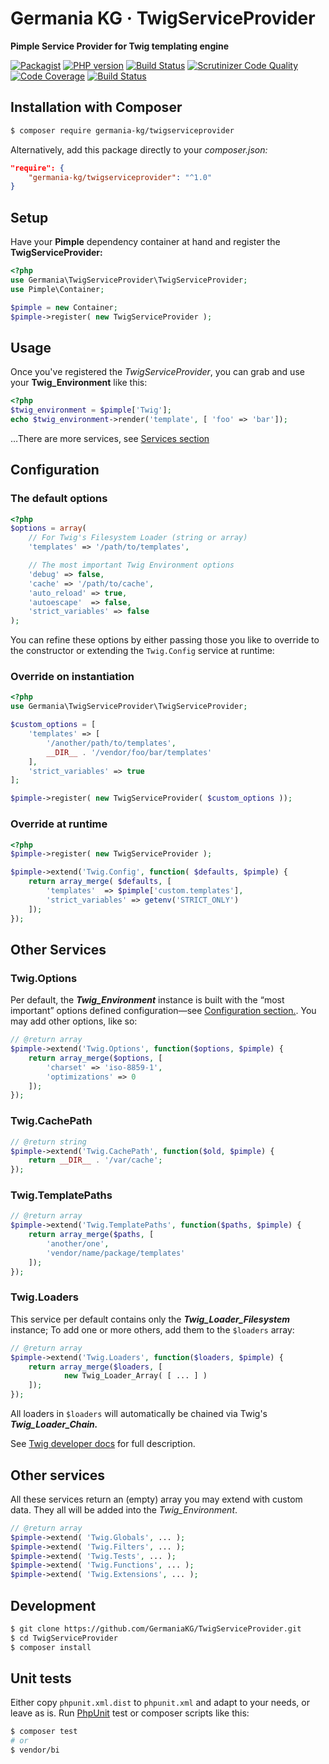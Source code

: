 # Germania KG · TwigServiceProvider

**Pimple Service Provider for Twig templating engine**

[![Packagist](https://img.shields.io/packagist/v/germania-kg/twigserviceprovider.svg?style=flat)](https://packagist.org/packages/germania-kg/twigserviceprovider)
[![PHP version](https://img.shields.io/packagist/php-v/germania-kg/twigserviceprovider.svg)](https://packagist.org/packages/germania-kg/twigserviceprovider)
[![Build Status](https://img.shields.io/travis/GermaniaKG/TwigServiceProvider.svg?label=Travis%20CI)](https://travis-ci.org/GermaniaKG/TwigServiceProvider)
[![Scrutinizer Code Quality](https://scrutinizer-ci.com/g/GermaniaKG/TwigServiceProvider/badges/quality-score.png?b=master)](https://scrutinizer-ci.com/g/GermaniaKG/TwigServiceProvider/?branch=master)
[![Code Coverage](https://scrutinizer-ci.com/g/GermaniaKG/TwigServiceProvider/badges/coverage.png?b=master)](https://scrutinizer-ci.com/g/GermaniaKG/TwigServiceProvider/?branch=master)
[![Build Status](https://scrutinizer-ci.com/g/GermaniaKG/TwigServiceProvider/badges/build.png?b=master)](https://scrutinizer-ci.com/g/GermaniaKG/TwigServiceProvider/build-status/master)


## Installation with Composer

```bash
$ composer require germania-kg/twigserviceprovider
```

Alternatively, add this package directly to your *composer.json:*

```json
"require": {
    "germania-kg/twigserviceprovider": "^1.0"
}
```


## Setup

Have your **Pimple** dependency container at hand and register the **TwigServiceProvider:** 

```php
<?php
use Germania\TwigServiceProvider\TwigServiceProvider;
use Pimple\Container;

$pimple = new Container;
$pimple->register( new TwigServiceProvider );
```

## Usage

Once you've registered the *TwigServiceProvider*, you can grab and use your **Twig_Environment** like this:

```php
<?php
$twig_environment = $pimple['Twig'];
echo $twig_environment->render('template', [ 'foo' => 'bar']);
```

…There are more services, see [Services section](#services)

## Configuration

### The default options

```php
<?php
$options = array(
	// For Twig's Filesystem Loader (string or array)
	'templates' => '/path/to/templates',

	// The most important Twig Environment options
	'debug' => false,
	'cache' => '/path/to/cache',
	'auto_reload' => true,
	'autoescape'  => false,
	'strict_variables' => false	
);
```

You can refine these options by either passing those you like to override to the constructor or extending the `Twig.Config` service at runtime:


### Override on instantiation

```php
<?php
use Germania\TwigServiceProvider\TwigServiceProvider;

$custom_options = [
	'templates' => [ 
		'/another/path/to/templates',
		__DIR__ . '/vendor/foo/bar/templates'
	],
    'strict_variables' => true
];

$pimple->register( new TwigServiceProvider( $custom_options ));
```

### Override at runtime
```php
<?php
$pimple->register( new TwigServiceProvider );

$pimple->extend('Twig.Config', function( $defaults, $pimple) {
	return array_merge( $defaults, [
		'templates'  => $pimple['custom.templates'],
		'strict_variables' => getenv('STRICT_ONLY')
	]);
});
```

## Other Services


### Twig.Options

Per default, the ***Twig_Environment*** instance is built with the “most important” options defined configuration—see [Configuration section.](#configuration). You may add other options, like so:

```php
// @return array
$pimple->extend('Twig.Options', function($options, $pimple) {
	return array_merge($options, [
		'charset' => 'iso-8859-1',
		'optimizations' => 0
	]);
});
```


### Twig.CachePath

```php
// @return string
$pimple->extend('Twig.CachePath', function($old, $pimple) {
	return __DIR__ . '/var/cache';
});
```


### Twig.TemplatePaths


```php
// @return array
$pimple->extend('Twig.TemplatePaths', function($paths, $pimple) {
	return array_merge($paths, [
		'another/one',
		'vendor/name/package/templates'
	]);
});
```



### Twig.Loaders

This service per default contains only the ***Twig_Loader_Filesystem*** instance;
To add one or more others, add them to the `$loaders` array:

```php
// @return array
$pimple->extend('Twig.Loaders', function($loaders, $pimple) {
	return array_merge($loaders, [
			new Twig_Loader_Array( [ ... ] )
	]);
});
```

All loaders in `$loaders` will automatically be chained via Twig's ***Twig_Loader_Chain.***


See [Twig developer docs](https://twig.symfony.com/doc/2.x/api.html#environment-options) for full description.

## Other services

All these services return an (empty) array you may extend with custom data. They all will be added into the *Twig_Environment*.

```php
// @return array
$pimple->extend( 'Twig.Globals', ... );
$pimple->extend( 'Twig.Filters', ... );
$pimple->extend( 'Twig.Tests', ... );
$pimple->extend( 'Twig.Functions', ... );
$pimple->extend( 'Twig.Extensions', ... );
```




## Development

```bash
$ git clone https://github.com/GermaniaKG/TwigServiceProvider.git
$ cd TwigServiceProvider
$ composer install
```

## Unit tests

Either copy `phpunit.xml.dist` to `phpunit.xml` and adapt to your needs, or leave as is. Run [PhpUnit](https://phpunit.de/) test or composer scripts like this:

```bash
$ composer test
# or
$ vendor/bi
